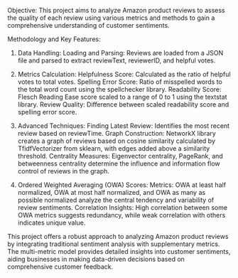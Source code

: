 Objective:
This project aims to analyze Amazon product reviews to assess the quality of each review using various metrics and methods to gain a comprehensive understanding of customer sentiments.

Methodology and Key Features:

1. Data Handling:
Loading and Parsing: Reviews are loaded from a JSON file and parsed to extract reviewText, reviewerID, and helpful votes.

2. Metrics Calculation:
Helpfulness Score: Calculated as the ratio of helpful votes to total votes.
Spelling Error Score: Ratio of misspelled words to the total word count using the spellchecker library.
Readability Score: Flesch Reading Ease score scaled to a range of 0 to 1 using the textstat library.
Review Quality: Difference between scaled readability score and spelling error score.

3. Advanced Techniques:
Finding Latest Review: Identifies the most recent review based on reviewTime.
Graph Construction: NetworkX library creates a graph of reviews based on cosine similarity calculated by TfidfVectorizer from sklearn, with edges added above a similarity threshold.
Centrality Measures: Eigenvector centrality, PageRank, and betweenness centrality determine the influence and information flow control of reviews in the graph.

4. Ordered Weighted Averaging (OWA) Scores:
Metrics: OWA at least half normalized, OWA at most half normalized, and OWA as many as possible normalized analyze the central tendency and variability of review sentiments.
Correlation Insights: High correlation between some OWA metrics suggests redundancy, while weak correlation with others indicates unique value.

This project offers a robust approach to analyzing Amazon product reviews by integrating traditional sentiment analysis with supplementary metrics. The multi-metric model provides detailed insights into customer sentiments, aiding businesses in making data-driven decisions based on comprehensive customer feedback.
